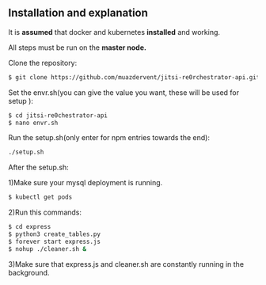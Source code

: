 ## Installation and explanation

It is **assumed** that docker and kubernetes **installed** and working.

All steps must be run on the **master node.**



Clone the repository:

```bash
$ git clone https://github.com/muazdervent/jitsi-re0rchestrator-api.git
```

Set the envr.sh(you can give the value you want, these will be used for setup ):
```bash
$ cd jitsi-re0chestrator-api
$ nano envr.sh
```

Run the setup.sh(only enter for npm entries towards the end):
```bash
./setup.sh
```

After the setup.sh:

1)Make sure your mysql deployment is running.

```bash
$ kubectl get pods
```
2)Run this commands:
```bash
$ cd express
$ python3 create_tables.py
$ forever start express.js
$ nohup ./cleaner.sh &
```
3)Make sure that express.js and cleaner.sh are constantly running in the background. 
